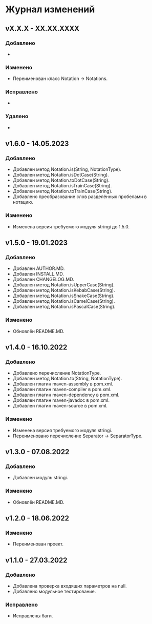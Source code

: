 # Журнал изменений
## vX.X.X - XX.XX.XXXX
### Добавлено
*

### Изменено
* Переименован класс Notation -> Notations.

### Исправлено
*

### Удалено
*

## v1.6.0 - 14.05.2023
### Добавлено
* Добавлен метод Notation.is(String, NotationType).
* Добавлен метод Notation.isDotCase(String).
* Добавлен метод Notation.toDotCase(String).
* Добавлен метод Notation.isTrainCase(String).
* Добавлен метод Notation.toTrainCase(String).
* Добавлено преобразование слов разделённых пробелами в нотацию.

### Изменено
* Изменена версия требуемого модуля stringi до 1.5.0.

## v1.5.0 - 19.01.2023
### Добавлено
* Добавлен AUTHOR.MD.
* Добавлен INSTALL.MD.
* Добавлен CHANGELOG.MD.
* Добавлен метод Notation.isUpperCase(String).
* Добавлен метод Notation.isKebabCase(String).
* Добавлен метод Notation.isSnakeCase(String).
* Добавлен метод Notation.isCamelCase(String).
* Добавлен метод Notation.isPascalCase(String).

### Изменено
* Обновлён README.MD.

## v1.4.0 - 16.10.2022
### Добавлено
* Добавлено перечисление NotationType.
* Добавлен метод Notation.to(String, NotationType).
* Добавлен плагин maven-assembly в pom.xml.
* Добавлен плагин maven-compiler в pom.xml.
* Добавлен плагин maven-dependency в pom.xml.
* Добавлен плагин maven-javadoc в pom.xml.
* Добавлен плагин maven-source в pom.xml.

### Изменено
* Изменена версия требуемого модуля stringi.
* Переименовано перечисление Separator -> SeparatorType.

## v1.3.0 - 07.08.2022
### Добавлено
* Добавлен модуль stringi.

### Изменено
* Обновлён README.MD.

## v1.2.0 - 18.06.2022
### Изменено
* Переименован проект.

## v1.1.0 - 27.03.2022
### Добавлено
* Добавлена проверка входящих параметров на null.
* Добавлено модульное тестирование.

### Исправлено
* Исправлены баги.
